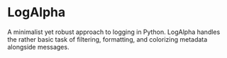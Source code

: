 LogAlpha
========

A minimalist yet robust approach to logging in Python.
LogAlpha handles the rather basic task of filtering, formatting,
and colorizing metadata alongside messages.
